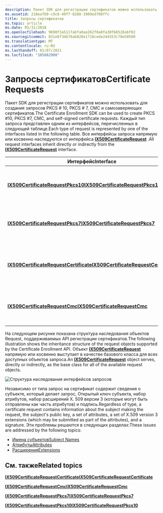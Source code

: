 ```yaml
---
description: Пакет SDK для регистрации сертификатов можно использовать для создания запросов PKCS \# 10, PKCS \# 7, CMC и самозаверяющих сертификатов.
ms.assetid: 218eafb9-c9c8-49ff-8288-3909ed708ffc
title: Запросы сертификатов
ms.topic: article
ms.date: 05/31/2018
ms.openlocfilehash: 9690f3a5117abfa0ae262f0a8fa38f68528abf02
ms.sourcegitcommit: 831e8f3db78ab820e1710cede244553c70e50500
ms.translationtype: MT
ms.contentlocale: ru-RU
ms.lasthandoff: 01/07/2021
ms.locfileid: "105682900"
---
```

# <a name="certificate-requests"></a><span data-ttu-id="af8e6-103">Запросы сертификатов</span><span class="sxs-lookup"><span data-stu-id="af8e6-103">Certificate Requests</span></span>

<span data-ttu-id="af8e6-104">Пакет SDK для регистрации сертификатов можно использовать для создания запросов PKCS \# 10, PKCS \# 7, CMC и самозаверяющих сертификатов.</span><span class="sxs-lookup"><span data-stu-id="af8e6-104">The Certificate Enrollment SDK can be used to create PKCS \#10, PKCS \#7, CMC, and self-signed certificate requests.</span></span> <span data-ttu-id="af8e6-105">Каждый тип запроса представлен одним из интерфейсов, перечисленных в следующей таблице.</span><span class="sxs-lookup"><span data-stu-id="af8e6-105">Each type of request is represented by one of the interfaces listed in the following table.</span></span> <span data-ttu-id="af8e6-106">Все интерфейсы запроса напрямую или косвенно наследуются от интерфейса [**IX509CertificateRequest**](/windows/desktop/api/CertEnroll/nn-certenroll-ix509certificaterequest) .</span><span class="sxs-lookup"><span data-stu-id="af8e6-106">All request interfaces inherit directly or indirectly from the [**IX509CertificateRequest**](/windows/desktop/api/CertEnroll/nn-certenroll-ix509certificaterequest) interface.</span></span> 

| <span data-ttu-id="af8e6-107">Интерфейс</span><span class="sxs-lookup"><span data-stu-id="af8e6-107">Interface</span></span>                                                                        | <span data-ttu-id="af8e6-108">Описание</span><span class="sxs-lookup"><span data-stu-id="af8e6-108">Description</span></span>                                                                                                                                |
|----------------------------------------------------------------------------------|--------------------------------------------------------------------------------------------------------------------------------------------|
| [<span data-ttu-id="af8e6-109">**IX509CertificateRequestPkcs10**</span><span class="sxs-lookup"><span data-stu-id="af8e6-109">**IX509CertificateRequestPkcs10**</span></span>](/windows/desktop/api/CertEnroll/nn-certenroll-ix509certificaterequestpkcs10)           | <span data-ttu-id="af8e6-110">Представляет запрос PKCS \# 10.</span><span class="sxs-lookup"><span data-stu-id="af8e6-110">Represents a PKCS \#10 request.</span></span> <span data-ttu-id="af8e6-111">Этот интерфейс наследуется от [**IX509CertificateRequest**](/windows/desktop/api/CertEnroll/nn-certenroll-ix509certificaterequest).</span><span class="sxs-lookup"><span data-stu-id="af8e6-111">This interface inherits from [**IX509CertificateRequest**](/windows/desktop/api/CertEnroll/nn-certenroll-ix509certificaterequest).</span></span>                   |
| [<span data-ttu-id="af8e6-112">**IX509CertificateRequestPkcs7**</span><span class="sxs-lookup"><span data-stu-id="af8e6-112">**IX509CertificateRequestPkcs7**</span></span>](/windows/desktop/api/CertEnroll/nn-certenroll-ix509certificaterequestpkcs7)             | <span data-ttu-id="af8e6-113">Представляет запрос PKCS \# 7.</span><span class="sxs-lookup"><span data-stu-id="af8e6-113">Represents a PKCS \#7 request.</span></span> <span data-ttu-id="af8e6-114">Этот интерфейс наследуется от [**IX509CertificateRequest**](/windows/desktop/api/CertEnroll/nn-certenroll-ix509certificaterequest).</span><span class="sxs-lookup"><span data-stu-id="af8e6-114">This interface inherits from [**IX509CertificateRequest**](/windows/desktop/api/CertEnroll/nn-certenroll-ix509certificaterequest).</span></span>                    |
| [<span data-ttu-id="af8e6-115">**IX509CertificateRequestCertificate**</span><span class="sxs-lookup"><span data-stu-id="af8e6-115">**IX509CertificateRequestCertificate**</span></span>](/windows/desktop/api/CertEnroll/nn-certenroll-ix509certificaterequestcertificate) | <span data-ttu-id="af8e6-116">Представляет самозаверяющий сертификат.</span><span class="sxs-lookup"><span data-stu-id="af8e6-116">Represents a self-signed certificate.</span></span> <span data-ttu-id="af8e6-117">Этот интерфейс наследуется от [**IX509CertificateRequestPkcs10**](/windows/desktop/api/CertEnroll/nn-certenroll-ix509certificaterequestpkcs10).</span><span class="sxs-lookup"><span data-stu-id="af8e6-117">This interface inherits from [**IX509CertificateRequestPkcs10**](/windows/desktop/api/CertEnroll/nn-certenroll-ix509certificaterequestpkcs10).</span></span> |
| [<span data-ttu-id="af8e6-118">**IX509CertificateRequestCmc**</span><span class="sxs-lookup"><span data-stu-id="af8e6-118">**IX509CertificateRequestCmc**</span></span>](/windows/desktop/api/CertEnroll/nn-certenroll-ix509certificaterequestcmc)                 | <span data-ttu-id="af8e6-119">Представляет запрос CMC.</span><span class="sxs-lookup"><span data-stu-id="af8e6-119">Represents a CMC request.</span></span> <span data-ttu-id="af8e6-120">Этот интерфейс наследуется от [**IX509CertificateRequestPkcs7**](/windows/desktop/api/CertEnroll/nn-certenroll-ix509certificaterequestpkcs7).</span><span class="sxs-lookup"><span data-stu-id="af8e6-120">This interface inherits from [**IX509CertificateRequestPkcs7**](/windows/desktop/api/CertEnroll/nn-certenroll-ix509certificaterequestpkcs7).</span></span>               |



 

<span data-ttu-id="af8e6-121">На следующем рисунке показана структура наследования объектов Request, поддерживаемых API регистрации сертификатов.</span><span class="sxs-lookup"><span data-stu-id="af8e6-121">The following illustration shows the inheritance structure of the request objects supported by the Certificate Enrollment API.</span></span> <span data-ttu-id="af8e6-122">Объект [**IX509CertificateRequest**](/windows/desktop/api/CertEnroll/nn-certenroll-ix509certificaterequest) напрямую или косвенно выступает в качестве базового класса для всех доступных объектов запроса.</span><span class="sxs-lookup"><span data-stu-id="af8e6-122">An [**IX509CertificateRequest**](/windows/desktop/api/CertEnroll/nn-certenroll-ix509certificaterequest) object serves, directly or indirectly, as the base class for all of the available request objects.</span></span>

![Структура наследования интерфейсов запросов](images/certificate-request-inheritance.png)

<span data-ttu-id="af8e6-124">Независимо от типа запрос на сертификат содержит сведения о субъекте, который делает запрос, Открытый ключ субъекта, набор атрибутов, набор расширений X. 509 версии 3 (которые могут быть отправлены как часть атрибутов) и подпись.</span><span class="sxs-lookup"><span data-stu-id="af8e6-124">Regardless of type, a certificate request contains information about the subject making the request, the subject's public key, a set of attributes, a set of X.509 version 3 extensions (which may be submitted as part of the attributes), and a signature.</span></span> <span data-ttu-id="af8e6-125">Эти проблемы решаются в следующих разделах:</span><span class="sxs-lookup"><span data-stu-id="af8e6-125">These issues are addressed by the following topics:</span></span>

-   [<span data-ttu-id="af8e6-126">Имена субъектов</span><span class="sxs-lookup"><span data-stu-id="af8e6-126">Subject Names</span></span>](subject-names.md)
-   [<span data-ttu-id="af8e6-127">Атрибуты</span><span class="sxs-lookup"><span data-stu-id="af8e6-127">Attributes</span></span>](attributes.md)
-   [<span data-ttu-id="af8e6-128">Расширения</span><span class="sxs-lookup"><span data-stu-id="af8e6-128">Extensions</span></span>](extensions.md)

## <a name="related-topics"></a><span data-ttu-id="af8e6-129">См. также</span><span class="sxs-lookup"><span data-stu-id="af8e6-129">Related topics</span></span>

<dl> <dt>

[<span data-ttu-id="af8e6-130">**IX509CertificateRequestCertificate**</span><span class="sxs-lookup"><span data-stu-id="af8e6-130">**IX509CertificateRequestCertificate**</span></span>](/windows/desktop/api/CertEnroll/nn-certenroll-ix509certificaterequestcertificate)
</dt> <dt>

[<span data-ttu-id="af8e6-131">**IX509CertificateRequestCmc**</span><span class="sxs-lookup"><span data-stu-id="af8e6-131">**IX509CertificateRequestCmc**</span></span>](/windows/desktop/api/CertEnroll/nn-certenroll-ix509certificaterequestcmc)
</dt> <dt>

[<span data-ttu-id="af8e6-132">**IX509CertificateRequestPkcs7**</span><span class="sxs-lookup"><span data-stu-id="af8e6-132">**IX509CertificateRequestPkcs7**</span></span>](/windows/desktop/api/CertEnroll/nn-certenroll-ix509certificaterequestpkcs7)
</dt> <dt>

[<span data-ttu-id="af8e6-133">**IX509CertificateRequestPkcs10**</span><span class="sxs-lookup"><span data-stu-id="af8e6-133">**IX509CertificateRequestPkcs10**</span></span>](/windows/desktop/api/CertEnroll/nn-certenroll-ix509certificaterequestpkcs10)
</dt> </dl>

 

 




